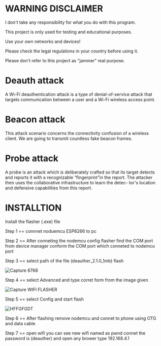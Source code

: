 # WARNING DISCLAIMER

I don't take any responsibility for what you do with this program.

This project is only used for testing and educational purposes.

Use your own networks and devices!

Please check the legal regulations in your country before using it.

Please don't refer to this project as "jammer" real purpose.

# Deauth attack
A Wi-Fi deauthentication attack is a type of denial-of-service attack that targets communication between a user and a Wi-Fi wireless access point.

# Beacon attack
This attack scenario concerns the connectivity confusion of a wireless client. We are going to transmit countless fake beacon frames.

# Probe attack
A probe is an attack which is deliberately crafted so that its target detects and reports it with a recognizable “fingerprint”in the report. The attacker then uses the collaborative infrastructure to learn the detec- tor's location and defensive capabilities from this report.








# INSTALLTION

Install the flasher (.exe) file

Step 1 == connnet noduemcu ESP8266 to pc

Step 2 == After conneting the nodemcu config flasher find the COM port from device manager conform the COM port which conneted to nodemcu port

Step 3 == select path of the file (deauther_2.1.0_1mb) flash 


![Capture 6768](https://user-images.githubusercontent.com/90235707/136574077-a71ca2d0-f1ce-4237-81c1-aa28731c7537.PNG)


Step 4 == select Advanced and type corret form from the image given

![Capture WIFI FLASHER](https://user-images.githubusercontent.com/90235707/136574094-1b80551b-6569-4421-a704-9c4063fb8019.PNG)

Step 5 == select Config and start flash 

![HFFGFGDT](https://user-images.githubusercontent.com/90235707/136574099-86f7c3f2-8fd6-46e2-a987-7bc3985b3721.PNG)

Step 6 ==  After flashing remove nodemcu and connet to phone using OTG and data cable

Step 7 == open wifi you can see new wifi named as pwnd connet the password is (deauther) and open any brower type 192.168.4.1




